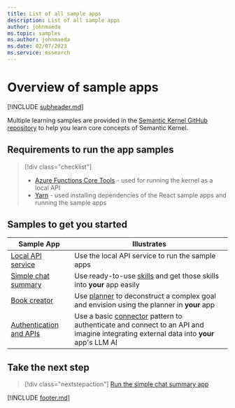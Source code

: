 ```yaml
---
title: List of all sample apps
description: List of all sample apps
author: johnmaeda
ms.topic: samples
ms.author: johnmaeda
ms.date: 02/07/2023
ms.service: mssearch
---
```

# Overview of sample apps

[!INCLUDE [subheader.md](../includes/pat_medium.md)]

Multiple learning samples are provided in the [Semantic Kernel GitHub repository](/semantic-kernel/getting-started/setup) to help you learn core concepts of Semantic Kernel.

## Requirements to run the app samples

> [!div class="checklist"]
> * [Azure Functions Core Tools](https://learn.microsoft.com/azure/azure-functions/functions-run-local) - used for running the kernel as a local API
> * [Yarn](https://yarnpkg.com/getting-started/install) - used installing dependencies of the React sample apps and running the sample apps

## Samples to get you started

| Sample App | Illustrates |
|---|---|
| [Local API service](/semantic-kernel/samples/localapiservice) | Use the local API service to run the sample apps |
| [Simple chat summary](/semantic-kernel/samples/simplechatsummary) | Use ready-to-use [skills](/semantic-kernel/concepts-sk/skills) and get those skills into **your** app easily |
| [Book creator](/semantic-kernel/samples/bookcreator) | Use [planner](/semantic-kernel/concepts-sk/planner) to deconstruct a complex goal and envision using the planner in **your** app |
| [Authentication and APIs](/semantic-kernel/samples/authapi) | Use a basic [connector](/semantic-kernel/concepts-sk/connectors) pattern to authenticate and connect to an API and imagine integrating external data into **your** app's LLM AI |


## Take the next step

> [!div class="nextstepaction"]
> [Run the simple chat summary app](/semantic-kernel/samples/simplechatsummary)

[!INCLUDE [footer.md](../includes/footer.md)]

